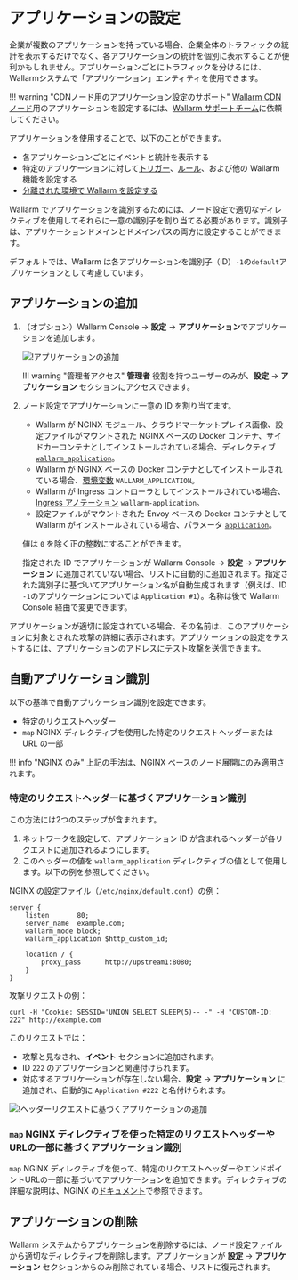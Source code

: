 # アプリケーションの設定

企業が複数のアプリケーションを持っている場合、企業全体のトラフィックの統計を表示するだけでなく、各アプリケーションの統計を個別に表示することが便利かもしれません。アプリケーションごとにトラフィックを分けるには、Wallarmシステムで「アプリケーション」エンティティを使用できます。

!!! warning "CDNノード用のアプリケーション設定のサポート"
    [Wallarm CDN ノード](../../installation/cdn-node.md)用のアプリケーションを設定するには、[Wallarm サポートチーム](mailto:support@wallarm.com)に依頼してください。

アプリケーションを使用することで、以下のことができます。

* 各アプリケーションごとにイベントと統計を表示する
* 特定のアプリケーションに対して[トリガー](../triggers/triggers.md)、[ルール](../rules/add-rule.md)、および他の Wallarm 機能を設定する
* [分離された環境で Wallarm を設定する](../../admin-en/configuration-guides/wallarm-in-separated-environments/how-wallarm-in-separated-environments-works.md)

Wallarm でアプリケーションを識別するためには、ノード設定で適切なディレクティブを使用してそれらに一意の識別子を割り当てる必要があります。識別子は、アプリケーションドメインとドメインパスの両方に設定することができます。

デフォルトでは、Wallarm は各アプリケーションを識別子（ID）`-1`の`default`アプリケーションとして考慮しています。

## アプリケーションの追加

1. （オプション）Wallarm Console → **設定** → **アプリケーション**でアプリケーションを追加します。

    ![!アプリケーションの追加](../../images/user-guides/settings/configure-app.png)

    !!! warning "管理者アクセス"
        **管理者** 役割を持つユーザーのみが、**設定** → **アプリケーション** セクションにアクセスできます。
2. ノード設定でアプリケーションに一意の ID を割り当てます。

    * Wallarm が NGINX モジュール、クラウドマーケットプレイス画像、設定ファイルがマウントされた NGINX ベースの Docker コンテナ、サイドカーコンテナとしてインストールされている場合、ディレクティブ [`wallarm_application`](../../admin-en/configure-parameters-en.md#wallarm_application)。
    * Wallarm が NGINX ベースの Docker コンテナとしてインストールされている場合、[環境変数](../../admin-en/installation-docker-en.md#run-the-container-passing-the-environment-variables) `WALLARM_APPLICATION`。
    * Wallarm が Ingress コントローラとしてインストールされている場合、[Ingress アノテーション](../../admin-en/configure-kubernetes-en.md#ingress-annotations) `wallarm-application`。
    * 設定ファイルがマウントされた Envoy ベースの Docker コンテナとして Wallarm がインストールされている場合、パラメータ [`application`](../../admin-en/configuration-guides/envoy/fine-tuning.md#basic-settings)。

    値は `0` を除く正の整数にすることができます。

    指定された ID でアプリケーションが Wallarm Console → **設定** → **アプリケーション** に追加されていない場合、リストに自動的に追加されます。指定された識別子に基づいてアプリケーション名が自動生成されます（例えば、ID `-1`のアプリケーションについては `Application #1`）。名称は後で Wallarm Console 経由で変更できます。

アプリケーションが適切に設定されている場合、その名前は、このアプリケーションに対象とされた攻撃の詳細に表示されます。アプリケーションの設定をテストするには、アプリケーションのアドレスに[テスト攻撃](../../admin-en/installation-check-operation-en.md#2-run-a-test-attack)を送信できます。

## 自動アプリケーション識別

以下の基準で自動アプリケーション識別を設定できます。

* 特定のリクエストヘッダー
* `map` NGINX ディレクティブを使用した特定のリクエストヘッダーまたは URL の一部

!!! info "NGINX のみ"
    上記の手法は、NGINX ベースのノード展開にのみ適用されます。

### 特定のリクエストヘッダーに基づくアプリケーション識別

この方法には2つのステップが含まれます。

1. ネットワークを設定して、アプリケーション ID が含まれるヘッダーが各リクエストに追加されるようにします。
1. このヘッダーの値を `wallarm_application` ディレクティブの値として使用します。以下の例を参照してください。

NGINX の設定ファイル（`/etc/nginx/default.conf`）の例：

```
server {
    listen       80;
    server_name  example.com;
    wallarm_mode block;
    wallarm_application $http_custom_id;
    
    location / {
        proxy_pass      http://upstream1:8080;
    }
}    
```

攻撃リクエストの例：

```
curl -H "Cookie: SESSID='UNION SELECT SLEEP(5)-- -" -H "CUSTOM-ID: 222" http://example.com
```

このリクエストでは：

* 攻撃と見なされ、**イベント** セクションに追加されます。
* ID `222` のアプリケーションと関連付けられます。
* 対応するアプリケーションが存在しない場合、**設定** → **アプリケーション** に追加され、自動的に `Application #222` と名付けられます。

![!ヘッダーリクエストに基づくアプリケーションの追加](../../images/user-guides/settings/configure-app-auto-header.png)

### `map` NGINX ディレクティブを使った特定のリクエストヘッダーやURLの一部に基づくアプリケーション識別

`map` NGINX ディレクティブを使って、特定のリクエストヘッダーやエンドポイントURLの一部に基づいてアプリケーションを追加できます。ディレクティブの詳細な説明は、NGINX の[ドキュメント](https://nginx.org/en/docs/http/ngx_http_map_module.html#map)で参照できます。

## アプリケーションの削除

Wallarm システムからアプリケーションを削除するには、ノード設定ファイルから適切なディレクティブを削除します。アプリケーションが **設定** → **アプリケーション** セクションからのみ削除されている場合、リストに復元されます。